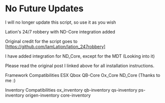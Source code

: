 # No Future Updates
I will no longer update this script, so use it as you wish

Lation's 24/7 robbery with ND-Core integration added

Original credit for the script goes to [https://github.com/IamLation/lation_247robbery]

I have added integration for ND_Core, except for the MDT (Looking into it)

Please read the original post I linked above for all installation instructions.

Framework Compatibilities
ESX
Qbox
QB-Core
Ox_Core
ND_Core (Thanks to me :)

Inventory Compatibilities
ox_inventory
qb-inventory
qs-inventory
ps-inventory
origen-inventory
core-inventory
